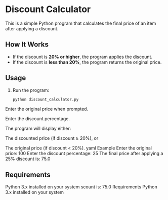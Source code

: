 # Discount Calculator

This is a simple Python program that calculates the final price of an item after applying a discount.

## How It Works
- If the discount is **20% or higher**, the program applies the discount.
- If the discount is **less than 20%**, the program returns the original price.

## Usage
1. Run the program:
   ```bash
   python discount_calculator.py
Enter the original price when prompted.

Enter the discount percentage.

The program will display either:

The discounted price (if discount ≥ 20%), or

The original price (if discount < 20%).
yaml 
Example
Enter the original price: 100
Enter the discount percentage: 25
The final price after applying a 25% discount is: 75.0

## Requirements
Python 3.x installed on your system
scount is: 75.0
Requirements
Python 3.x installed on your system
